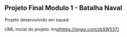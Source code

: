 ## Projeto Final Modulo 1 - Batalha Naval

Projeto desenvolvido em squad:



UML inicial do projeto: Img[https://imgur.com/zbSW537]
